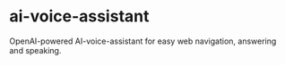 # ai-voice-assistant
OpenAI-powered AI-voice-assistant for easy web navigation, answering and speaking.
